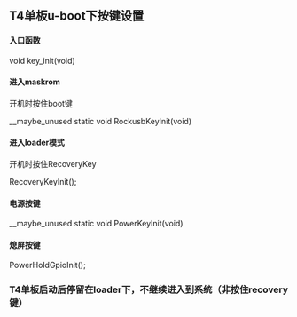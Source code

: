 ## T4单板u-boot下按键设置

#### 入口函数

void key_init(void)

#### 进入maskrom

开机时按住boot键

__maybe_unused static void RockusbKeyInit(void)

#### 进入loader模式

开机时按住RecoveryKey

RecoveryKeyInit();

#### 电源按键

__maybe_unused static void PowerKeyInit(void)

#### 熄屏按键

PowerHoldGpioInit();



### T4单板启动后停留在loader下，不继续进入到系统（非按住recovery键）



